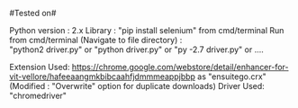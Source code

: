 #Tested on#

Python version : 2.x
Library : "pip install selenium" from cmd/terminal
Run from cmd/terminal (Navigate to file directory) :   
                  "python2 driver.py"
               or "python driver.py"
               or "py -2.7 driver.py"
	       or ....
              
               
 Extension Used:
 https://chrome.google.com/webstore/detail/enhancer-for-vit-vellore/hafeeaangmkbibcaahfjdmmmeappjbbp as "ensuitego.crx"
 (Modified : "Overwrite" option for duplicate downloads)
 Driver Used:
 "chromedriver"


